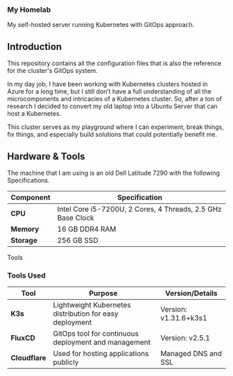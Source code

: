 ### My Homelab
My self-hosted server running Kubernetes with GitOps approach.

## Introduction

This repository contains all the configuration files that is also the reference for the cluster's GitOps system.

In my day job, I have been working with Kubernetes clusters hosted in Azure for a long time, but I still don’t have a full understanding of all the microcomponents and intricacies of a Kubernetes cluster. So, after a ton of research I decided to convert my old laptop into a Ubuntu Server that can host a Kubernetes.

This cluster serves as my playground where I can experiment, break things, fix things, and especially build solutions that could potentially benefit me.

## Hardware & Tools

The machine that I am using is an old Dell Latitude 7290 with the following Specifications.

| Component   | Specification              |
|-------------|----------------------------|
| **CPU**     | Intel Core i5-7200U, 2 Cores, 4 Threads, 2.5 GHz Base Clock |
| **Memory**  | 16 GB DDR4 RAM              |
| **Storage** | 256 GB SSD                 |

Tools

### Tools Used

| Tool       | Purpose                                      | Version/Details          |
|------------|----------------------------------------------|--------------------------|
| **K3s**    | Lightweight Kubernetes distribution for easy deployment | Version: v1.31.6+k3s1 |
| **FluxCD** | GitOps tool for continuous deployment and management | Version: v2.5.1 |
| **Cloudflare** | Used for hosting applications publicly | Managed DNS and SSL |
